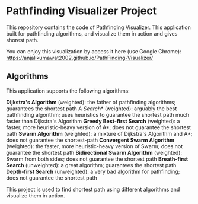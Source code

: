 # Pathfinding Visualizer Project 

This repository contains the code of Pathfinding Visualizer. This application built for pathfinding algorithms, and visualize them in action and gives shorest path.

You can enjoy this visualization by access it here (use Google Chrome): 
https://anjalikumawat2002.github.io/PathFinding-Visualizer/

## Algorithms

This application supports the following algorithms: 

**Dijkstra's Algorithm** (weighted): the father of pathfinding algorithms; guarantees the shortest path
**A* Search** (weighted): arguably the best pathfinding algorithm; uses heuristics to guarantee the shortest path much faster than Dijkstra's Algorithm
**Greedy Best-first Search** (weighted): a faster, more heuristic-heavy version of A*; does not guarantee the shortest path
**Swarm Algorithm** (weighted): a mixture of Dijkstra's Algorithm and A*; does not guarantee the shortest-path
**Convergent Swarm Algorithm** (weighted): the faster, more heuristic-heavy version of Swarm; does not guarantee the shortest path
**Bidirectional Swarm Algorithm** (weighted): Swarm from both sides; does not guarantee the shortest path
**Breath-first Search** (unweighted): a great algorithm; guarantees the shortest path
**Depth-first Search** (unweighted): a very bad algorithm for pathfinding; does not guarantee the shortest path

This project is used to find shortest path using different algorithms and visualize them in action.


